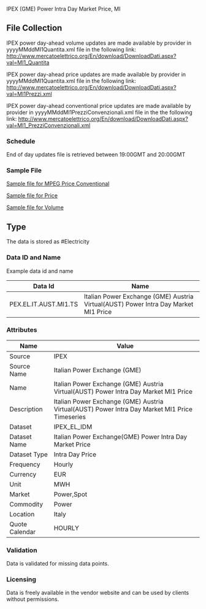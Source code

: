 IPEX (GME) Power Intra Day Market Price, MI

## File Collection

IPEX power day-ahead volume updates are made available by provider in yyyyMMddMI1Quantita.xml file in the following link: http://www.mercatoelettrico.org/En/download/DownloadDati.aspx?val=MI1_Quantita

IPEX power day-ahead price updates are made available by provider in yyyyMMddMI1Quantita.xml file in the following link: http://www.mercatoelettrico.org/En/download/DownloadDati.aspx?val=MI1Prezzi.xml

IPEX power day-ahead conventional price updates are made available by provider in yyyyMMddMI1PrezziConvenzionali.xml file in the the following link: http://www.mercatoelettrico.org/En/download/DownloadDati.aspx?val=MI1_PrezziConvenzionali.xml

### Schedule

End of day updates file is retrieved between 19:00GMT and 20:00GMT

### Sample File

[Sample file for MPEG Price Conventional](pathname:///file-samples/20210902MI1PrezziConvenzionali.xml)

[Sample file for Price](pathname:///file-samples/20210902MI1PrezziConvenzionali.xml)

[Sample file for Volume](pathname:///file-samples/20210902MI1PrezziConvenzionali.xml)

## Type

The data is stored as #Electricity

### Data ID and Name

Example data id and name

|**Data Id**|**Name**|
|-|-|
|PEX.EL.IT.AUST.MI1.TS|Italian Power Exchange (GME) Austria Virtual(AUST) Power Intra Day Market MI1 Price|

### Attributes

|Name|Value|
|-|-|
|Source|IPEX|
|Source Name|Italian Power Exchange (GME)|
|Name|Italian Power Exchange (GME) Austria Virtual(AUST) Power Intra Day Market MI1 Price|
|Description|Italian Power Exchange (GME) Austria Virtual(AUST) Power Intra Day Market MI1 Price Timeseries|
|Dataset|IPEX_EL_IDM|
|Dataset Name|Italian Power Exchange(GME) Power Intra Day Market Price|
|Dataset Type|Intra Day Price|
|Frequency|Hourly|
|Currency|EUR|
|Unit|MWH|
|Market|Power,Spot|
|Commodity|Power|
|Location|Italy|
|Quote Calendar|HOURLY|

### Validation

Data is validated for missing data points.

### Licensing

Data is freely available in the vendor website and can be used by clients without permissions.